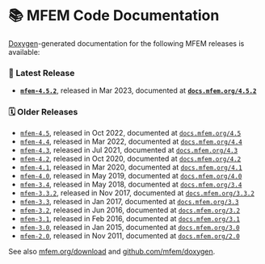 # 📚 MFEM Code Documentation

[Doxygen](https://www.doxygen.nl)-generated documentation for the following MFEM releases is available:


### 🌟 Latest Release

- **[`mfem-4.5.2`](http://docs.mfem.org/4.5.2)**, released in Mar 2023, documented at **[`docs.mfem.org/4.5.2`](http://docs.mfem.org/4.5.2)**

### 🗓️ Older Releases

- [`mfem-4.5`](http://docs.mfem.org/4.5), released in Oct 2022, documented at [`docs.mfem.org/4.5`](http://docs.mfem.org/4.5)
- [`mfem-4.4`](http://docs.mfem.org/4.4), released in Mar 2022, documented at [`docs.mfem.org/4.4`](http://docs.mfem.org/4.4)
- [`mfem-4.3`](http://docs.mfem.org/4.3), released in Jul 2021, documented at [`docs.mfem.org/4.3`](http://docs.mfem.org/4.3)
- [`mfem-4.2`](http://docs.mfem.org/4.2), released in Oct 2020, documented at [`docs.mfem.org/4.2`](http://docs.mfem.org/4.2)
- [`mfem-4.1`](http://docs.mfem.org/4.1), released in Mar 2020, documented at [`docs.mfem.org/4.1`](http://docs.mfem.org/4.1)
- [`mfem-4.0`](http://docs.mfem.org/4.0), released in May 2019, documented at [`docs.mfem.org/4.0`](http://docs.mfem.org/4.0)
- [`mfem-3.4`](http://docs.mfem.org/3.4), released in May 2018, documented at [`docs.mfem.org/3.4`](http://docs.mfem.org/3.4)
- [`mfem-3.3.2`](http://docs.mfem.org/3.3.2), released in Nov 2017, documented at [`docs.mfem.org/3.3.2`](http://docs.mfem.org/3.3.2)
- [`mfem-3.3`](http://docs.mfem.org/3.3), released in Jan 2017, documented at [`docs.mfem.org/3.3`](http://docs.mfem.org/3.3)
- [`mfem-3.2`](http://docs.mfem.org/3.2), released in Jun 2016, documented at [`docs.mfem.org/3.2`](http://docs.mfem.org/3.2)
- [`mfem-3.1`](http://docs.mfem.org/3.1), released in Feb 2016, documented at [`docs.mfem.org/3.1`](http://docs.mfem.org/3.1)
- [`mfem-3.0`](http://docs.mfem.org/3.0), released in Jan 2015, documented at [`docs.mfem.org/3.0`](http://docs.mfem.org/3.0)
- [`mfem-2.0`](http://docs.mfem.org/2.0), released in Nov 2011, documented at [`docs.mfem.org/2.0`](http://docs.mfem.org/2.0)

See also [mfem.org/download](https://mfem.org/download/) and [github.com/mfem/doxygen](https://github.com/mfem/doxygen).

